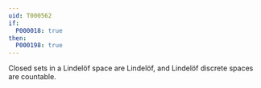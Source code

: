 ```yaml
---
uid: T000562
if:
  P000018: true
then:
  P000198: true
---
```


Closed sets in a Lindelöf space are Lindelöf, and Lindelöf discrete spaces are countable.
